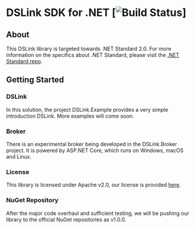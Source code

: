 # DSLink SDK for .NET [![Build Status](https://ablcode.visualstudio.com/_apis/public/build/definitions/cf61073a-00ed-4166-9f78-170aba3120a5/255/badge)]
## About
This DSLink library is targeted towards .NET Standard 2.0.
For more information on the specifics about .NET Standard, please visit the [.NET Standard repo](https://github.com/dotnet/standard/blob/master/docs/versions.md).

## Getting Started
### DSLink
In this solution, the project DSLink.Example provides a very simple introduction DSLink. More examples will come soon.

### Broker
There is an experimental broker being developed in the DSLink.Broker project. It is powered by ASP.NET Core, which runs
on Windows, macOS and Linux.

### License
This library is licensed under Apache v2.0, our license is provided [here](https://github.com/IOT-DSA/sdk-dslink-dotnet/blob/master/LICENSE.md).

### NuGet Repository
After the major code overhaul and sufficient testing, we will be pushing our library to the official NuGet repositories as v1.0.0.

